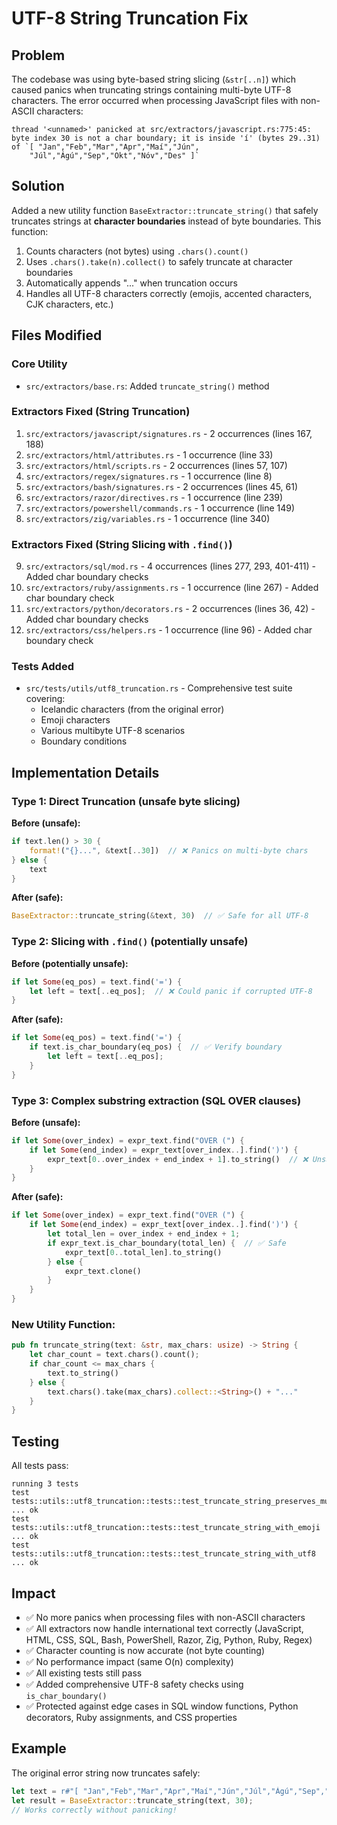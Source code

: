 # UTF-8 String Truncation Fix

## Problem

The codebase was using byte-based string slicing (`&str[..n]`) which caused panics when truncating strings containing multi-byte UTF-8 characters. The error occurred when processing JavaScript files with non-ASCII characters:

```
thread '<unnamed>' panicked at src/extractors/javascript.rs:775:45:
byte index 30 is not a char boundary; it is inside 'í' (bytes 29..31) of `[ "Jan","Feb","Mar","Apr","Maí","Jún",
	"Júl","Ágú","Sep","Okt","Nóv","Des" ]`
```

## Solution

Added a new utility function `BaseExtractor::truncate_string()` that safely truncates strings at **character boundaries** instead of byte boundaries. This function:

1. Counts characters (not bytes) using `.chars().count()`
2. Uses `.chars().take(n).collect()` to safely truncate at character boundaries
3. Automatically appends "..." when truncation occurs
4. Handles all UTF-8 characters correctly (emojis, accented characters, CJK characters, etc.)

## Files Modified

### Core Utility
- `src/extractors/base.rs`: Added `truncate_string()` method

### Extractors Fixed (String Truncation)
1. `src/extractors/javascript/signatures.rs` - 2 occurrences (lines 167, 188)
2. `src/extractors/html/attributes.rs` - 1 occurrence (line 33)
3. `src/extractors/html/scripts.rs` - 2 occurrences (lines 57, 107)
4. `src/extractors/regex/signatures.rs` - 1 occurrence (line 8)
5. `src/extractors/bash/signatures.rs` - 2 occurrences (lines 45, 61)
6. `src/extractors/razor/directives.rs` - 1 occurrence (line 239)
7. `src/extractors/powershell/commands.rs` - 1 occurrence (line 149)
8. `src/extractors/zig/variables.rs` - 1 occurrence (line 340)

### Extractors Fixed (String Slicing with `.find()`)
9. `src/extractors/sql/mod.rs` - 4 occurrences (lines 277, 293, 401-411) - Added char boundary checks
10. `src/extractors/ruby/assignments.rs` - 1 occurrence (line 267) - Added char boundary check
11. `src/extractors/python/decorators.rs` - 2 occurrences (lines 36, 42) - Added char boundary checks
12. `src/extractors/css/helpers.rs` - 1 occurrence (line 96) - Added char boundary check

### Tests Added
- `src/tests/utils/utf8_truncation.rs` - Comprehensive test suite covering:
  - Icelandic characters (from the original error)
  - Emoji characters
  - Various multibyte UTF-8 scenarios
  - Boundary conditions

## Implementation Details

### Type 1: Direct Truncation (unsafe byte slicing)

**Before (unsafe):**
```rust
if text.len() > 30 {
    format!("{}...", &text[..30])  // ❌ Panics on multi-byte chars
} else {
    text
}
```

**After (safe):**
```rust
BaseExtractor::truncate_string(&text, 30)  // ✅ Safe for all UTF-8
```

### Type 2: Slicing with `.find()` (potentially unsafe)

**Before (potentially unsafe):**
```rust
if let Some(eq_pos) = text.find('=') {
    let left = text[..eq_pos];  // ❌ Could panic if corrupted UTF-8
}
```

**After (safe):**
```rust
if let Some(eq_pos) = text.find('=') {
    if text.is_char_boundary(eq_pos) {  // ✅ Verify boundary
        let left = text[..eq_pos];
    }
}
```

### Type 3: Complex substring extraction (SQL OVER clauses)

**Before (unsafe):**
```rust
if let Some(over_index) = expr_text.find("OVER (") {
    if let Some(end_index) = expr_text[over_index..].find(')') {
        expr_text[0..over_index + end_index + 1].to_string()  // ❌ Unsafe
    }
}
```

**After (safe):**
```rust
if let Some(over_index) = expr_text.find("OVER (") {
    if let Some(end_index) = expr_text[over_index..].find(')') {
        let total_len = over_index + end_index + 1;
        if expr_text.is_char_boundary(total_len) {  // ✅ Safe
            expr_text[0..total_len].to_string()
        } else {
            expr_text.clone()
        }
    }
}
```

### New Utility Function:
```rust
pub fn truncate_string(text: &str, max_chars: usize) -> String {
    let char_count = text.chars().count();
    if char_count <= max_chars {
        text.to_string()
    } else {
        text.chars().take(max_chars).collect::<String>() + "..."
    }
}
```

## Testing

All tests pass:
```
running 3 tests
test tests::utils::utf8_truncation::tests::test_truncate_string_preserves_multibyte_chars ... ok
test tests::utils::utf8_truncation::tests::test_truncate_string_with_emoji ... ok
test tests::utils::utf8_truncation::tests::test_truncate_string_with_utf8 ... ok
```

## Impact

- ✅ No more panics when processing files with non-ASCII characters
- ✅ All extractors now handle international text correctly (JavaScript, HTML, CSS, SQL, Bash, PowerShell, Razor, Zig, Python, Ruby, Regex)
- ✅ Character counting is now accurate (not byte counting)
- ✅ No performance impact (same O(n) complexity)
- ✅ All existing tests still pass
- ✅ Added comprehensive UTF-8 safety checks using `is_char_boundary()`
- ✅ Protected against edge cases in SQL window functions, Python decorators, Ruby assignments, and CSS properties

## Example

The original error string now truncates safely:
```rust
let text = r#"[ "Jan","Feb","Mar","Apr","Maí","Jún","Júl","Ágú","Sep","Okt","Nóv","Des" ]"#;
let result = BaseExtractor::truncate_string(text, 30);
// Works correctly without panicking!
```
